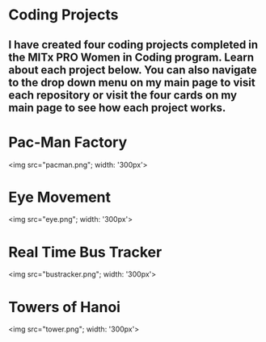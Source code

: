 # Coding Projects

## I have created four coding projects completed in the MITx PRO Women in Coding program. Learn about each project below. You can also navigate to the drop down menu on my main page to visit each repository or visit the four cards on my main page to see how each project works.

# Pac-Man Factory

<img src="pacman.png"; width: '300px'>

# Eye Movement

<img src="eye.png"; width: '300px'>

# Real Time Bus Tracker

<img src="bustracker.png"; width: '300px'>

# Towers of Hanoi

<img src="tower.png"; width: '300px'>
